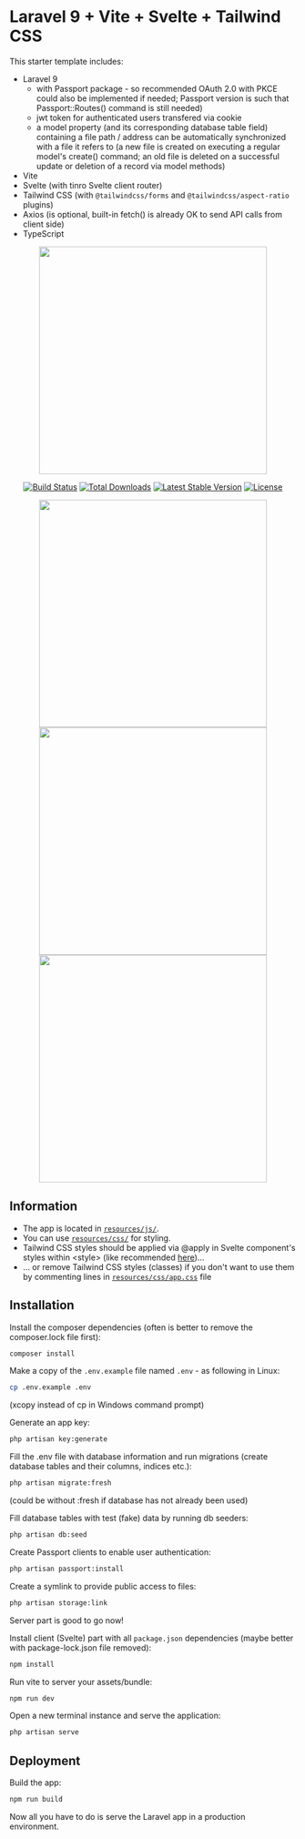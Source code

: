 
# Laravel 9 + Vite + Svelte + Tailwind CSS

This starter template includes:

-   Laravel 9
    -   with Passport package - so recommended OAuth 2.0 with PKCE could also be implemented if needed; Passport version is such that Passport::Routes() command is still needed)
    -   jwt token for authenticated users transfered via cookie
    -   a model property (and its corresponding database table field) containing a file path / address can be automatically synchronized with a file it refers to (a new file is created on executing a regular model's create() command; an old file is deleted on a successful update or deletion of a record via model methods)
-   Vite
-   Svelte (with tinro Svelte client router)
-   Tailwind CSS (with `@tailwindcss/forms` and `@tailwindcss/aspect-ratio` plugins)
-   Axios (is optional, built-in fetch() is already OK to send API calls from client side)
-   TypeScript

<p align="center"><a href="https://laravel.com" target="_blank"><img src="https://raw.githubusercontent.com/laravel/art/master/logo-lockup/5%20SVG/2%20CMYK/1%20Full%20Color/laravel-logolockup-cmyk-red.svg" width="400"></a></p>

<p align="center">
<a href="https://travis-ci.org/laravel/framework"><img src="https://travis-ci.org/laravel/framework.svg" alt="Build Status"></a>
<a href="https://packagist.org/packages/laravel/framework"><img src="https://img.shields.io/packagist/dt/laravel/framework" alt="Total Downloads"></a>
<a href="https://packagist.org/packages/laravel/framework"><img src="https://img.shields.io/packagist/v/laravel/framework" alt="Latest Stable Version"></a>
<a href="https://packagist.org/packages/laravel/framework"><img src="https://img.shields.io/packagist/l/laravel/framework" alt="License"></a>
</p>

<p align="center"><a href="https://vitejs.dev" target="_blank"><img src="https://vitejs.dev/logo-with-shadow.png" width="400"></a> <a href="https://svelte.dev" target="_blank"><img src="https://svelte.dev/images/twitter-thumbnail.jpg" width="400"></a> <a href="https://tailwindcss.com/" target="_blank"><img src="https://tailwindcss.com/_next/static/media/tailwindcss-logotype.ed60a6f85c663923c4d6ee9d85f359cd.svg" width="400"></a></p>

## Information

-   The app is located in [`resources/js/`](/resources/js/).
-   You can use [`resources/css/`](/resources/css/) for styling.
-   Tailwind CSS styles should be applied via @apply in Svelte component's styles within &lt;style&gt; (like recommended <a href="https://kaan.fyi/feed/making-sense-of-tailwind-in-svelte/">here</a>)...
-   ... or remove Tailwind CSS styles (classes) if you don't want to use them by commenting lines in [`resources/css/app.css`](/resources/css/app.css) file

## Installation

Install the composer dependencies (often is better to remove the composer.lock file first):

```bash
composer install
```

Make a copy of the `.env.example` file named `.env` - as following in Linux:

```bash
cp .env.example .env
```
(xcopy instead of cp in Windows command prompt)

Generate an app key:

```bash
php artisan key:generate
```

Fill the .env file with database information and run migrations (create database tables and their columns, indices etc.):

```bash
php artisan migrate:fresh
```
(could be without :fresh if database has not already been used)

Fill database tables with test (fake) data by running db seeders:

```bash
php artisan db:seed
```

Create Passport clients to enable user authentication:

```bash
php artisan passport:install
```

Create a symlink to provide public access to files:

```bash
php artisan storage:link
```

Server part is good to go now!

Install client (Svelte) part with all `package.json` dependencies (maybe better with package-lock.json file removed):

```bash
npm install
```

Run vite to server your assets/bundle:

```bash
npm run dev
```

Open a new terminal instance and serve the application:

```bash
php artisan serve
```

## Deployment

Build the app:

```bash
npm run build
```

Now all you have to do is serve the Laravel app in a production environment.
